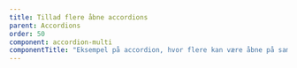 ```yaml
---
title: Tillad flere åbne accordions
parent: Accordions
order: 50
component: accordion-multi
componentTitle: "Eksempel på accordion, hvor flere kan være åbne på samme tid"
---
```

